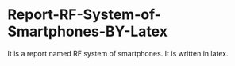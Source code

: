 # Report-RF-System-of-Smartphones-BY-Latex
It is a report named RF system of smartphones. It is written in latex.

